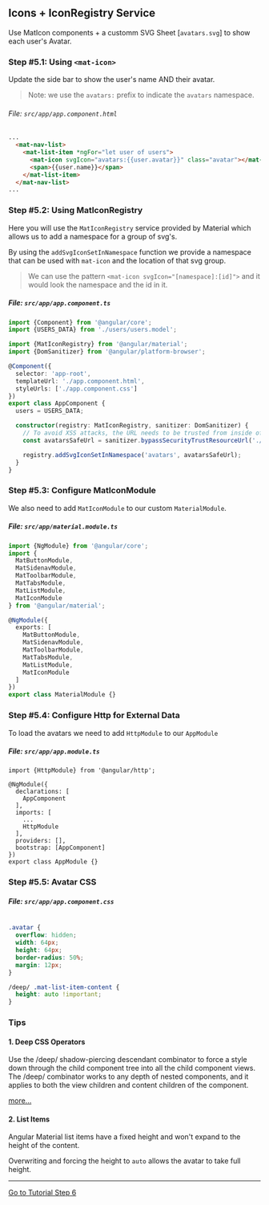 ## Icons + IconRegistry Service


Use MatIcon components + a customm SVG Sheet [`avatars.svg`] to show each user's Avatar.
 
### Step #5.1: Using `<mat-icon>`

Update the side bar to show the user's name AND their avatar.

> Note: we use the `avatars:` prefix to indicate the `avatars` namespace.

###### File: `src/app/app.component.html`

```html
...
  <mat-nav-list>
    <mat-list-item *ngFor="let user of users">
      <mat-icon svgIcon="avatars:{{user.avatar}}" class="avatar"></mat-icon>
      <span>{{user.name}}</span>
    </mat-list-item>
  </mat-nav-list>
...
```

### Step #5.2: Using MatIconRegistry

Here you will use the `MatIconRegistry` service provided by Material which allows us to add a namespace for a group of svg's.

By using the `addSvgIconSetInNamespace` function we provide a namespace that can be used with `mat-icon` 
and the location of that svg group.

> We can use the pattern `<mat-icon svgIcon="[namespace]:[id]">` and it would look the namespace and the id in it.

##### File:  `src/app/app.component.ts`

```ts
import {Component} from '@angular/core';
import {USERS_DATA} from './users/users.model';

import {MatIconRegistry} from '@angular/material';
import {DomSanitizer} from '@angular/platform-browser';

@Component({
  selector: 'app-root',
  templateUrl: './app.component.html',
  styleUrls: ['./app.component.css']
})
export class AppComponent {
  users = USERS_DATA;

  constructor(registry: MatIconRegistry, sanitizer: DomSanitizer) {
    // To avoid XSS attacks, the URL needs to be trusted from inside of your application.
    const avatarsSafeUrl = sanitizer.bypassSecurityTrustResourceUrl('./assets/avatars.svg');

    registry.addSvgIconSetInNamespace('avatars', avatarsSafeUrl);
  }
}

```

### Step #5.3: Configure MatIconModule

We also need to add `MatIconModule` to our custom `MaterialModule`.

##### File: `src/app/material.module.ts`
```ts
import {NgModule} from '@angular/core';
import {
  MatButtonModule,
  MatSidenavModule,
  MatToolbarModule,
  MatTabsModule,
  MatListModule,
  MatIconModule
} from '@angular/material';

@NgModule({
  exports: [
    MatButtonModule,
    MatSidenavModule,
    MatToolbarModule,
    MatTabsModule,
    MatListModule,
    MatIconModule
  ]
})
export class MaterialModule {}

```

### Step #5.4: Configure Http for External Data

To load the avatars we need to add `HttpModule` to our `AppModule`

##### File: `src/app/app.module.ts`

```
import {HttpModule} from '@angular/http';

@NgModule({
  declarations: [
    AppComponent
  ],
  imports: [
    ...
    HttpModule
  ],
  providers: [],
  bootstrap: [AppComponent]
})
export class AppModule {}

```

### Step #5.5: Avatar CSS

##### File:  `src/app/app.component.css`

```css

.avatar {
  overflow: hidden;
  width: 64px;
  height: 64px;
  border-radius: 50%;
  margin: 12px;
}

/deep/ .mat-list-item-content {
  height: auto !important;
}
```

### Tips

#### 1. Deep CSS Operators

Use the /deep/ shadow-piercing descendant combinator to force a style down through the child 
component tree into all the child component views. The /deep/ combinator works to any depth of 
nested components, and it applies to both the view children and content children of the component.

[more...](https://angular.io/guide/component-styles#deprecated-deep--and-ng-deep)

#### 2.  List Items

Angular Material list items have a fixed height and won't expand to the height of the content.

Overwriting and forcing the height to `auto` allows the avatar to take full height.

----

[Go to Tutorial Step 6](STEP_6.md)
